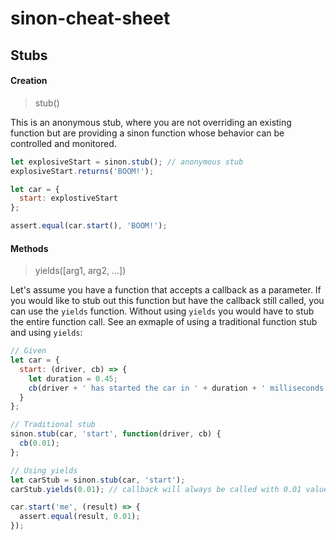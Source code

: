 # sinon-cheat-sheet

## Stubs

#### Creation

> stub()

This is an anonymous stub, where you are not overriding an existing function but are providing a sinon function whose behavior can be controlled and monitored.

```javascript
let explosiveStart = sinon.stub(); // anonymous stub
explosiveStart.returns('BOOM!');

let car = {
  start: explostiveStart
};

assert.equal(car.start(), 'BOOM!');
```

#### Methods

> yields([arg1, arg2, ...])

Let's assume you have a function that accepts a callback as a parameter. If you would like to stub out this function but have the callback still called, you can use the `yields` function. Without using `yields` you would have to stub the entire function call. See an exmaple of using a traditional function stub and using `yields`:

```javascript
// Given
let car = {
  start: (driver, cb) => {
    let duration = 0.45;
    cb(driver + ' has started the car in ' + duration + ' milliseconds');
  }
};
```

```javascript
// Traditional stub
sinon.stub(car, 'start', function(driver, cb) {
  cb(0.01);
};
```

```javascript
// Using yields
let carStub = sinon.stub(car, 'start');
carStub.yields(0.01); // callback will always be called with 0.01 value

car.start('me', (result) => {
  assert.equal(result, 0.01);
});
```
